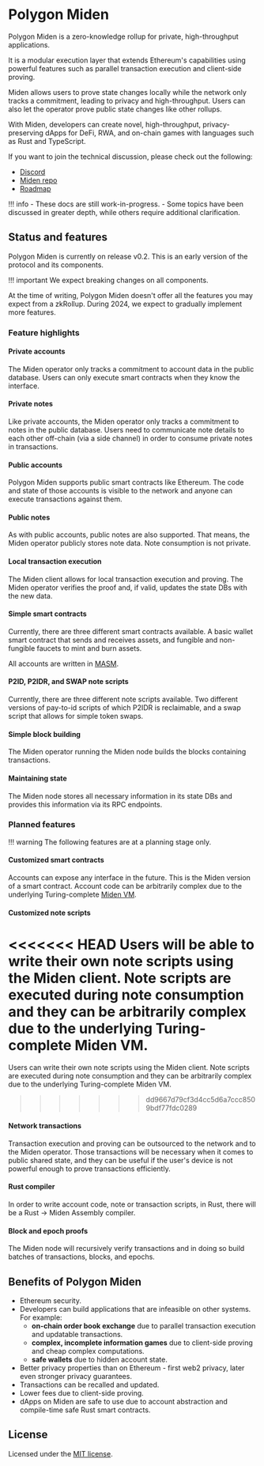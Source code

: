 # Polygon Miden

Polygon Miden is a zero-knowledge rollup for private, high-throughput applications.

It is a modular execution layer that extends Ethereum's capabilities using powerful features such as parallel transaction execution and client-side proving. 

Miden allows users to prove state changes locally while the network only tracks a commitment, leading to privacy and high-throughput. Users can also let the operator prove public state changes like other rollups.

With Miden, developers can create novel, high-throughput, privacy-preserving dApps for DeFi, RWA, and on-chain games with languages such as Rust and TypeScript.

If you want to join the technical discussion, please check out the following:

* [Discord](https://discord.gg/0xpolygondevs)
* [Miden repo](https://github.com/0xPolygonMiden)
* [Roadmap](introduction/roadmap.md)

!!! info
    - These docs are still work-in-progress. 
    - Some topics have been discussed in greater depth, while others require additional clarification. 

## Status and features

Polygon Miden is currently on release v0.2. This is an early version of the protocol and its components. 

!!! important
    We expect breaking changes on all components.

At the time of writing, Polygon Miden doesn't offer all the features you may expect from a zkRollup. During 2024, we expect to gradually implement more features. 

### Feature highlights

#### Private accounts

The Miden operator only tracks a commitment to account data in the public database. Users can only execute smart contracts when they know the interface.

#### Private notes

Like private accounts, the Miden operator only tracks a commitment to notes in the public database. Users need to communicate note details to each other off-chain (via a side channel) in order to consume private notes in transactions.

#### Public accounts

Polygon Miden supports public smart contracts like Ethereum. The code and state of those accounts is visible to the network and anyone can execute transactions against them.

#### Public notes

As with public accounts, public notes are also supported. That means, the Miden operator publicly stores note data. Note consumption is not private.

#### Local transaction execution 

The Miden client allows for local transaction execution and proving. The Miden operator verifies the proof and, if valid, updates the state DBs with the new data.

#### Simple smart contracts

Currently, there are three different smart contracts available. A basic wallet smart contract that sends and receives assets, and fungible and non-fungible faucets to mint and burn assets. 

All accounts are written in [MASM](https://0xpolygonmiden.github.io/miden-vm/user_docs/assembly/main.html).

#### P2ID, P2IDR, and SWAP note scripts

Currently, there are three different note scripts available. Two different versions of pay-to-id scripts of which P2IDR is reclaimable, and a swap script that allows for simple token swaps.

#### Simple block building

The Miden operator running the Miden node builds the blocks containing transactions. 

#### Maintaining state

The Miden node stores all necessary information in its state DBs and provides this information via its RPC endpoints.

### Planned features

!!! warning
    The following features are at a planning stage only.

#### Customized smart contracts

Accounts can expose any interface in the future. This is the Miden version of a smart contract. Account code can be arbitrarily complex due to the underlying Turing-complete [Miden VM](https://0xpolygonmiden.github.io/miden-vm/intro/main.html).

#### Customized note scripts

<<<<<<< HEAD
Users will be able to write their own note scripts using the Miden client. Note scripts are executed during note consumption and they can be arbitrarily complex due to the underlying Turing-complete Miden VM.
=======
Users can write their own note scripts using the Miden client. Note scripts are executed during note consumption and they can be arbitrarily complex due to the underlying Turing-complete Miden VM.
>>>>>>> dd9667d79cf3d4cc5d6a7ccc8509bdf77fdc0289

#### Network transactions

Transaction execution and proving can be outsourced to the network and to the Miden operator. Those transactions will be necessary when it comes to public shared state, and they can be useful if the user's device is not powerful enough to prove transactions efficiently.

#### Rust compiler

In order to write account code, note or transaction scripts, in Rust, there will be a Rust -> Miden Assembly compiler.

#### Block and epoch proofs

The Miden node will recursively verify transactions and in doing so build batches of transactions, blocks, and epochs.

## Benefits of Polygon Miden

* Ethereum security.
* Developers can build applications that are infeasible on other systems. For example:
    * **on-chain order book exchange** due to parallel transaction execution and updatable transactions.
    * **complex, incomplete information games** due to client-side proving and cheap complex computations.
    * **safe wallets** due to hidden account state.
* Better privacy properties than on Ethereum - first web2 privacy, later even stronger privacy guarantees.
* Transactions can be recalled and updated.
* Lower fees due to client-side proving.
* dApps on Miden are safe to use due to account abstraction and compile-time safe Rust smart contracts.

## License

Licensed under the [MIT license](http://opensource.org/licenses/MIT).
